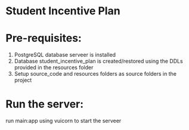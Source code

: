 # Student Incentive Plan


# Pre-requisites:
1) PostgreSQL database serveer is installed
2) Database student_incentive_plan is created/restored using the DDLs provided in the resources folder
3) Setup source_code and resources folders as source folders in the project

# Run the server:
run main:app using vuicorn to start the serveer
